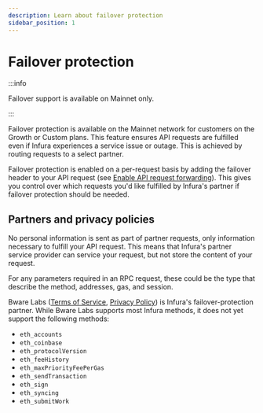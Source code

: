 ```yaml
---
description: Learn about failover protection
sidebar_position: 1
---
```


# Failover protection

:::info

Failover support is available on Mainnet only.

:::

Failover protection is available on the Mainnet network for customers on the Growth or Custom plans.
This feature ensures API requests are fulfilled even if Infura experiences a service issue or
outage. This is achieved by routing requests to a select partner.

Failover protection is enabled on a per-request basis by adding the failover header to your API
request (see [Enable API request forwarding](../how-to/enable-api-forwarding.md)). This gives
you control over which requests you'd like fulfilled by Infura's partner if failover protection should be needed.

## Partners and privacy policies

No personal information is sent as part of partner requests, only information necessary to fulfill
your API request. This means that Infura's partner service provider can service your request, but not
store the content of your request.

For any parameters required in an RPC request, these could be the type that describe the method,
addresses, gas, and session.

Bware Labs ([Terms of Service](https://bwarelabs.com/terms), [Privacy Policy](https://bwarelabs.com/privacy)) is
Infura's failover-protection partner. While Bware Labs supports most Infura methods, it does not yet support
the following methods:

- `eth_accounts`
- `eth_coinbase`
- `eth_protocolVersion`
- `eth_feeHistory`
- `eth_maxPriorityFeePerGas`
- `eth_sendTransaction`
- `eth_sign`
- `eth_syncing`
- `eth_submitWork`